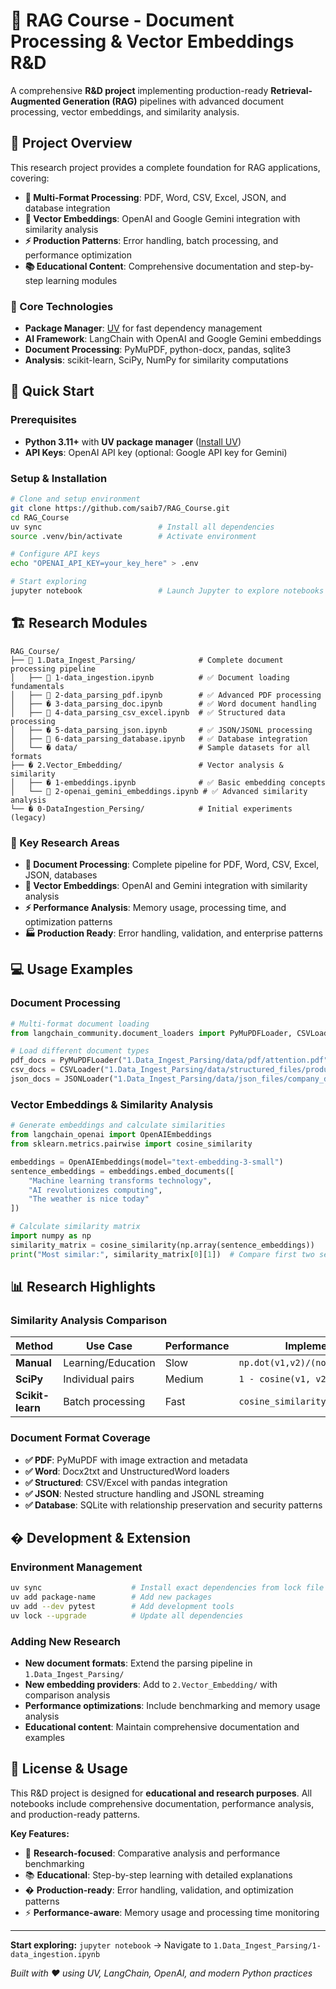 # 🔬 RAG Course - Document Processing & Vector Embeddings R&D

A comprehensive **R&D project** implementing production-ready **Retrieval-Augmented Generation (RAG)** pipelines with advanced document processing, vector embeddings, and similarity analysis.

## 🎯 Project Overview

This research project provides a complete foundation for RAG applications, covering:

- **📄 Multi-Format Processing**: PDF, Word, CSV, Excel, JSON, and database integration
- **🧠 Vector Embeddings**: OpenAI and Google Gemini integration with similarity analysis  
- **⚡ Production Patterns**: Error handling, batch processing, and performance optimization
- **📚 Educational Content**: Comprehensive documentation and step-by-step learning modules

### 🔧 Core Technologies
- **Package Manager**: [UV](https://github.com/astral-sh/uv) for fast dependency management
- **AI Framework**: LangChain with OpenAI and Google Gemini embeddings
- **Document Processing**: PyMuPDF, python-docx, pandas, sqlite3
- **Analysis**: scikit-learn, SciPy, NumPy for similarity computations

## 🚀 Quick Start

### Prerequisites
- **Python 3.11+** with **UV package manager** ([Install UV](https://docs.astral.sh/uv/getting-started/installation/))
- **API Keys**: OpenAI API key (optional: Google API key for Gemini)

### Setup & Installation
```bash
# Clone and setup environment
git clone https://github.com/saib7/RAG_Course.git
cd RAG_Course
uv sync                          # Install all dependencies
source .venv/bin/activate        # Activate environment

# Configure API keys
echo "OPENAI_API_KEY=your_key_here" > .env

# Start exploring
jupyter notebook                 # Launch Jupyter to explore notebooks
```

## 🏗️ Research Modules

```
RAG_Course/
├── 📁 1.Data_Ingest_Parsing/              # Complete document processing pipeline
│   ├── 📓 1-data_ingestion.ipynb          # ✅ Document loading fundamentals  
│   ├── 📓 2-data_parsing_pdf.ipynb        # ✅ Advanced PDF processing
│   ├── � 3-data_parsing_doc.ipynb        # ✅ Word document handling
│   ├── 📓 4-data_parsing_csv_excel.ipynb  # ✅ Structured data processing
│   ├── � 5-data_parsing_json.ipynb       # ✅ JSON/JSONL processing  
│   ├── 📓 6-data_parsing_database.ipynb   # ✅ Database integration
│   └── � data/                           # Sample datasets for all formats
├── � 2.Vector_Embedding/                 # Vector analysis & similarity
│   ├── � 1-embeddings.ipynb              # ✅ Basic embedding concepts
│   └── 📓 2-openai_gemini_embeddings.ipynb # ✅ Advanced similarity analysis
└── � 0-DataIngestion_Persing/            # Initial experiments (legacy)
```

### 🎯 Key Research Areas
- **📄 Document Processing**: Complete pipeline for PDF, Word, CSV, Excel, JSON, databases
- **🧠 Vector Embeddings**: OpenAI and Gemini integration with similarity analysis
- **⚡ Performance Analysis**: Memory usage, processing time, and optimization patterns
- **🏭 Production Ready**: Error handling, validation, and enterprise patterns

## 💻 Usage Examples

### Document Processing
```python
# Multi-format document loading
from langchain_community.document_loaders import PyMuPDFLoader, CSVLoader, JSONLoader

# Load different document types
pdf_docs = PyMuPDFLoader("1.Data_Ingest_Parsing/data/pdf/attention.pdf").load()
csv_docs = CSVLoader("1.Data_Ingest_Parsing/data/structured_files/products.csv").load()
json_docs = JSONLoader("1.Data_Ingest_Parsing/data/json_files/company_data.json").load()
```

### Vector Embeddings & Similarity Analysis
```python
# Generate embeddings and calculate similarities
from langchain_openai import OpenAIEmbeddings
from sklearn.metrics.pairwise import cosine_similarity

embeddings = OpenAIEmbeddings(model="text-embedding-3-small")
sentence_embeddings = embeddings.embed_documents([
    "Machine learning transforms technology",
    "AI revolutionizes computing", 
    "The weather is nice today"
])

# Calculate similarity matrix
import numpy as np
similarity_matrix = cosine_similarity(np.array(sentence_embeddings))
print("Most similar:", similarity_matrix[0][1])  # Compare first two sentences
```

## 📊 Research Highlights

### Similarity Analysis Comparison
| Method | Use Case | Performance | Implementation |
|--------|----------|-------------|----------------|
| **Manual** | Learning/Education | Slow | `np.dot(v1,v2)/(norm(v1)*norm(v2))` |
| **SciPy** | Individual pairs | Medium | `1 - cosine(v1, v2)` |
| **Scikit-learn** | Batch processing | Fast | `cosine_similarity(matrix)` |

### Document Format Coverage
- **✅ PDF**: PyMuPDF with image extraction and metadata
- **✅ Word**: Docx2txt and UnstructuredWord loaders  
- **✅ Structured**: CSV/Excel with pandas integration
- **✅ JSON**: Nested structure handling and JSONL streaming
- **✅ Database**: SQLite with relationship preservation and security patterns

## �️ Development & Extension

### Environment Management
```bash
uv sync                    # Install exact dependencies from lock file
uv add package-name        # Add new packages  
uv add --dev pytest        # Add development tools
uv lock --upgrade          # Update all dependencies
```

### Adding New Research
- **New document formats**: Extend the parsing pipeline in `1.Data_Ingest_Parsing/`
- **New embedding providers**: Add to `2.Vector_Embedding/` with comparison analysis
- **Performance optimizations**: Include benchmarking and memory usage analysis
- **Educational content**: Maintain comprehensive documentation and examples

## 📄 License & Usage

This R&D project is designed for **educational and research purposes**. All notebooks include comprehensive documentation, performance analysis, and production-ready patterns.

**Key Features:**
- 🔬 **Research-focused**: Comparative analysis and performance benchmarking
- 📚 **Educational**: Step-by-step learning with detailed explanations  
- � **Production-ready**: Error handling, validation, and optimization patterns
- ⚡ **Performance-aware**: Memory usage and processing time monitoring

---

**Start exploring:** `jupyter notebook` → Navigate to `1.Data_Ingest_Parsing/1-data_ingestion.ipynb`

*Built with ❤️ using UV, LangChain, OpenAI, and modern Python practices*